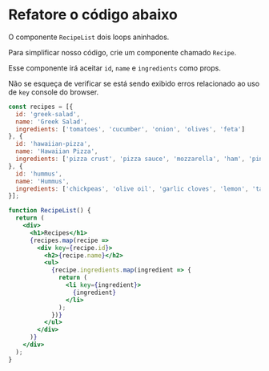 # Refatore o código abaixo

O componente `RecipeList` dois loops aninhados.

Para simplificar nosso código, crie um componente chamado `Recipe`.

Esse componente irá aceitar `id`, `name` e `ingredients` como props.

Não se esqueça de verificar se está sendo exibido erros relacionado ao uso de `key`
console do browser.

```jsx
const recipes = [{
  id: 'greek-salad',
  name: 'Greek Salad',
  ingredients: ['tomatoes', 'cucumber', 'onion', 'olives', 'feta']
}, {
  id: 'hawaiian-pizza',
  name: 'Hawaiian Pizza',
  ingredients: ['pizza crust', 'pizza sauce', 'mozzarella', 'ham', 'pineapple']
}, {
  id: 'hummus',
  name: 'Hummus',
  ingredients: ['chickpeas', 'olive oil', 'garlic cloves', 'lemon', 'tahini']
}];

function RecipeList() {
  return (
    <div>
      <h1>Recipes</h1>
      {recipes.map(recipe =>
        <div key={recipe.id}>
          <h2>{recipe.name}</h2>
          <ul>
            {recipe.ingredients.map(ingredient => {
              return (
                <li key={ingredient}>
                  {ingredient}
                </li>
              );
            })}
          </ul>
        </div>
      )}
    </div>
  );
}
```
